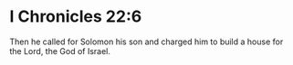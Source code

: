 # I Chronicles 22:6

Then he called for Solomon his son and charged him to build a house for the Lord, the God of Israel.
